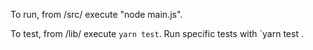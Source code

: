 To run, from /src/ execute "node main.js".

To test, from /lib/ execute `yarn test`.
Run specific tests with `yarn test <test name>.
